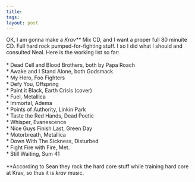 ```yaml
---
title: 
tags: 
layout: post
---
```

OK, I am gonna make a <i>Krav**</i> Mix CD, and I want a proper full 80 minuite CD.  Full hard rock pumped-for-fighting stuff.  I so I did what I should and consulted Neal.  Here is the working list so far:<br /><br /> * Dead Cell and Blood Brothers, both by Papa Roach<br /> * Awake and I Stand Alone, both Godsmack<br /> * My Hero, Foo Fighters<br /> * Defy You, Offspring<br /> * Paint it Black, Earth Crisis (cover)<br /> * Fuel, Metallica<br /> * Immortal, Adema<br /> * Points of Authority, Linkin Park<br /> * Taste the Red Hands, Dead Poetic<br /> * Whisper, Evanescence<br /> * Nice Guys Finish Last, Green Day<br /> * Motorbreath, Metallica<br /> * Down With The Sickness, Disturbed<br /> * Fight Fire with Fire, Met.<br /> * Still Waiting, Sum 41<br /><br />**According to Sean they rock the hard core stuff while training hard core at Krav, so thus it is <i>krav</i> music.
